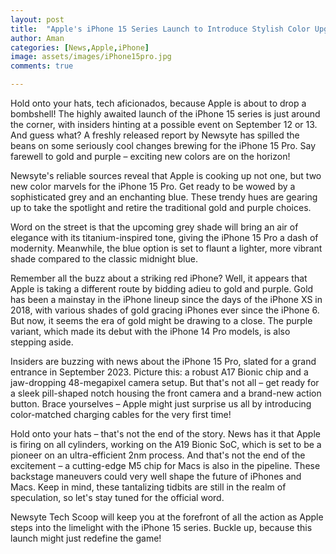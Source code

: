 ```yaml
---
layout: post
title:  "Apple's iPhone 15 Series Launch to Introduce Stylish Color Upgrades"
author: Aman
categories: [News,Apple,iPhone]
image: assets/images/iPhone15pro.jpg
comments: true

---
```


Hold onto your hats, tech aficionados, because Apple is about to drop a bombshell! The highly awaited launch of the iPhone 15 series is just around the corner, with insiders hinting at a possible event on September 12 or 13. And guess what? A freshly released report by Newsyte has spilled the beans on some seriously cool changes brewing for the iPhone 15 Pro. Say farewell to gold and purple – exciting new colors are on the horizon!

Newsyte's reliable sources reveal that Apple is cooking up not one, but two new color marvels for the iPhone 15 Pro. Get ready to be wowed by a sophisticated grey and an enchanting blue. These trendy hues are gearing up to take the spotlight and retire the traditional gold and purple choices.

Word on the street is that the upcoming grey shade will bring an air of elegance with its titanium-inspired tone, giving the iPhone 15 Pro a dash of modernity. Meanwhile, the blue option is set to flaunt a lighter, more vibrant shade compared to the classic midnight blue.

Remember all the buzz about a striking red iPhone? Well, it appears that Apple is taking a different route by bidding adieu to gold and purple. Gold has been a mainstay in the iPhone lineup since the days of the iPhone XS in 2018, with various shades of gold gracing iPhones ever since the iPhone 6. But now, it seems the era of gold might be drawing to a close. The purple variant, which made its debut with the iPhone 14 Pro models, is also stepping aside.

Insiders are buzzing with news about the iPhone 15 Pro, slated for a grand entrance in September 2023. Picture this: a robust A17 Bionic chip and a jaw-dropping 48-megapixel camera setup. But that's not all – get ready for a sleek pill-shaped notch housing the front camera and a brand-new action button. Brace yourselves – Apple might just surprise us all by introducing color-matched charging cables for the very first time!

Hold onto your hats – that's not the end of the story. News has it that Apple is firing on all cylinders, working on the A19 Bionic SoC, which is set to be a pioneer on an ultra-efficient 2nm process. And that's not the end of the excitement – a cutting-edge M5 chip for Macs is also in the pipeline. These backstage maneuvers could very well shape the future of iPhones and Macs. Keep in mind, these tantalizing tidbits are still in the realm of speculation, so let's stay tuned for the official word.

Newsyte Tech Scoop will keep you at the forefront of all the action as Apple steps into the limelight with the iPhone 15 series. Buckle up, because this launch might just redefine the game!